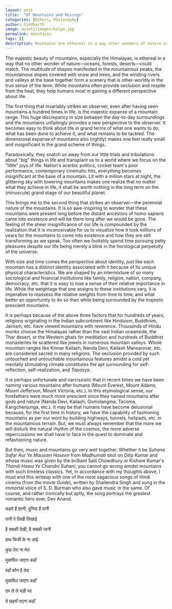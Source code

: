 ```yaml
---
layout: post
title:  "Of Mountains and Musings"
categories: [Others, Philosophy]
author: Siddharth
image: assets/images/kalpa.jpg
permalink: mountains
tags: []
description: Mountains are ethereal in a way other wonders of nature aren't.
---
```

The majestic beauty of mountains, especially the Himalayas, is ethereal in a way that no other wonder of nature—oceans, forests, deserts—could match. The multitude of shapes manifested in the mountainous peaks, the mountainous slopes covered with snow and trees, and the winding rivers and valleys at the base together form a scenery that is other-worldly in the true sense of the term. While mountains often provide seclusion and respite from the heat, they help humans most in gaining a different perspective about life.

The first thing that invariably strikes an observer, even after having seen mountains a hundred times in life, is the majestic expanse of a mountain range. This huge discrepancy in size between the day-to-day surroundings and the mountains unfailingly provides a new perspective to the observer. It becomes easy to think about life in grand terms of what one wants to do, what has been done to achieve it, and what remains to be tackled. The dimensional expanse of mountains also (rightly) makes one feel really small and insignificant in the grand scheme of things. 

Paradoxically, they snatch us away from our little trials and tribulations about "big" things in life and transplant us to a world where we focus on the "little" joys of life. Nation's acerbic politics, cricket team's poor performance, contemporary cinematic hits, everything becomes insignificant at the base of a mountain. Lit with a million stars at night, the glittering sky with towering mountains makes one realize that no matter what they achieve in life, it shall be worth nothing in the long term on the (minuscule) grand stage of our beautiful planet.

This brings me to the second thing that strikes an observer—the perennial nature of the mountains. It is so awe-inspiring to wonder that these mountains were present long before the distant ancestors of homo sapiens came into existence and will be there long after we would be gone. The feeling of the sheer insignificance of our life is compounded by the realization that it is inconceivable for us to visualize how it took millions of years for the mountains to come into existence and how they are still transforming as we speak. Too often we foolishly spend time pursuing petty pleasures despite our life being merely a blink in the horological perpetuity of the universe. 

With size and time comes the perspective about identity, just like each mountain has a distinct identity associated with it because of its unique physical characteristics. We are shaped by an intermixture of so many sociological and financial institutions like family, religion, nation, company, democracy, etc. that it is easy to lose a sense of their relative importance in life. While the weightage that one assigns to these institutions vary, it is imperative to reassess the relative weights from time to time, and what better an opportunity to do so than while being surrounded by the majestic prescient mountains.

It is perhaps because of the above three factors that for hundreds of years, religions originating in the Indian subcontinent like Hinduism, Buddhism, Jainism, etc. have viewed mountains with reverence. Thousands of Hindu monks choose the Himalayas rather than the vast Indian oceanside, the Thar desert, or the Western ghats for meditation and hundreds of Buddhist monasteries lie scattered like jewels in numerous mountain valleys. Whole mountain ranges like Kinnar Kailash, Nanda Devi, Kailash Mansarovar, etc. are considered sacred in many religions. The seclusion provided by such untouched and untouchable mountainous features amidst a cold yet mentally stimulating climate constitutes the apt surrounding for self-reflection, self-realization, and <i>Tapasya</i>.

It is perhaps unfortunate and narcissistic that in recent times we have been naming various mountains after humans (Mount Everest, Mount Adams, Mount Jefferson, Mount Victoria, etc.). In this etymological sense, our forefathers were much more prescient since they named mountains after gods and nature (Nanda Devi, Kailash, Qomolangma, Tacoma, Kangchenjunga, etc.). It may be that humans have become delusional because, for the first time in history, we have the capability of fashioning mountains as per our wont by building highways, tunnels, helipads, etc. in the mountainous terrain. But, we must always remember that the more we will disturb the natural rhythm of the cosmos, the more adverse repercussions we shall have to face in the quest to dominate and refashioning nature.

But then, music and mountains go very well together. Whether it be <i>Suhana Safar Aur Ye Mausam Haseen</i> from <i>Madhumati</i> shot on Dilip Kumar and whose music was given by the brilliant Salil Chowdhury or Kishore Kumar's <i>Thandi Hawa Ye Chandni Suhani</i>, you cannot go wrong amidst mountains with such timeless classics. Yet, in accordance with my thoughts above, I must end this writeup with one of the most sagacious songs of Hindi cinema (from the movie <i>Guide</i>), written by Shailendra Singh and sung in the immortal voice of S. D. Burman who also gave music in the same. Of course, and rather ironically but aptly, the song portrays the greatest romantic hero ever, Dev Anand. 

कहते हैं ज्ञानी, दुनिया है पानी

पानी पे लिखी लिखाई

है सबकी देखी, है सबकी जानी

हाथ किसी के ना आई

कुछ तेरा ना मेरा

मुसाफिर जाएगा कहाँ

वहाँ कौन है तेरा

मुसाफिर जाएगा कहाँ

दम ले ले घड़ी भर

ये छइयाँ पाएगा कहाँ 
